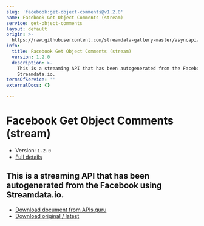 ```yaml
---
slug: 'facebook:get-object-comments@v1.2.0'
name: Facebook Get Object Comments (stream)
service: get-object-comments
layout: default
origin: >-
  https://raw.githubusercontent.com/streamdata-gallery-master/asyncapi/master/_listings/facebook/facebook-get-object-comments-stream-async.md
info:
  title: Facebook Get Object Comments (stream)
  version: 1.2.0
  description: >-
    This is a streaming API that has been autogenerated from the Facebook using
    Streamdata.io.
termsOfService: ''
externalDocs: {}

---
```

# Facebook Get Object Comments (stream)

* Version: `1.2.0`
* [Full details](../html/facebook:get-object-comments@v1.2.0.html)



## This is a streaming API that has been autogenerated from the Facebook using Streamdata.io.



* [Download document from APIs.guru](https://raw.githubusercontent.com/APIs-guru/asyncapi-directory/master/docs/APIs/facebook%3Aget-object-comments%40v1.2.0.yaml)
* [Download original / latest](https://raw.githubusercontent.com/streamdata-gallery-master/asyncapi/master/_listings/facebook/facebook-get-object-comments-stream-async.md)

<script type="application/ld+json">
{
  "@context": "http://schema.org/",
  "@type": "WebAPI",
  "description": "This is a streaming API that has been autogenerated from the Facebook using Streamdata.io.",
  "documentation": "",

  "name": "Facebook Get Object Comments (stream)"
}
</script>
